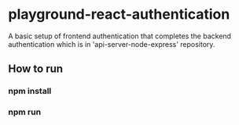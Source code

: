 # playground-react-authentication

   A basic setup of frontend authentication that completes the backend authentication which is in 'api-server-node-express' repository.

## How to run

### npm install

### npm run